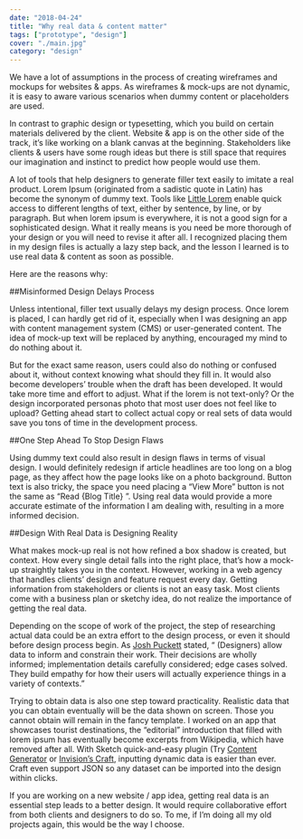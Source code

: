 ```yaml
---
date: "2018-04-24"
title: "Why real data & content matter"
tags: ["prototype", "design"]
cover: "./main.jpg"
category: "design"
---
```


We have a lot of assumptions in the process of creating wireframes and mockups for websites & apps. As wireframes & mock-ups are not dynamic, it is easy to aware various scenarios when dummy content or placeholders are used.

In contrast to graphic design or typesetting, which you build on certain materials delivered by the client. Website & app is on the other side of the track, it’s like working on a blank canvas at the beginning. Stakeholders like clients & users have some rough ideas but there is still space that requires our imagination and instinct to predict how people would use them.

A lot of tools that help designers to generate filler text easily to imitate a real product. Lorem Ipsum (originated from a sadistic quote in Latin) has become the synonym of dummy text. Tools like [Little Lorem](https://itunes.apple.com/us/app/littleipsum/id405772121?mt=12) enable quick access to different lengths of text, either by sentence, by line, or by paragraph. But when lorem ipsum is everywhere, it is not a good sign for a sophisticated design. What it really means is you need be more thorough of your design or you will need to revise it after all. I recognized placing them in my design files is actually a lazy step back, and the lesson I learned is to use real data & content as soon as possible.

Here are the reasons why:

##Misinformed Design Delays Process

Unless intentional, filler text usually delays my design process. Once lorem is placed, I can hardly get rid of it, especially when I was designing an app with content management system (CMS) or user-generated content. The idea of mock-up text will be replaced by anything, encouraged my mind to do nothing about it.

But for the exact same reason, users could also do nothing or confused about it, without context knowing what should they fill in. It would also become developers’ trouble when the draft has been developed. It would take more time and effort to adjust. What if the lorem is not text-only? Or the design incorporated personas photo that most user does not feel like to upload? Getting ahead start to collect actual copy or real sets of data would save you tons of time in the development process.

##One Step Ahead To Stop Design Flaws

Using dummy text could also result in design flaws in terms of visual design. I would definitely redesign if article headlines are too long on a blog page, as they affect how the page looks like on a photo background. Button text is also tricky, the space you need placing a “View More” button is not the same as “Read {Blog Title} ”. Using real data would provide a more accurate estimate of the information I am dealing with, resulting in a more informed decision.

##Design With Real Data is Designing Reality

What makes mock-up real is not how refined a box shadow is created, but context. How every single detail falls into the right place, that’s how a mock-up straightly takes you in the context. However, working in a web agency that handles clients’ design and feature request every day. Getting information from stakeholders or clients is not an easy task. Most clients come with a business plan or sketchy idea, do not realize the importance of getting the real data.

Depending on the scope of work of the project, the step of researching actual data could be an extra effort to the design process, or even it should before design process begin. As [Josh Puckett](https://medium.com/bridge-collection/modern-design-tools-using-real-data-62d499e97482) stated, “ (Designers) allow data to inform and constrain their work. Their decisions are wholly informed; implementation details carefully considered; edge cases solved. They build empathy for how their users will actually experience things in a variety of contexts.”

Trying to obtain data is also one step toward practicality. Realistic data that you can obtain eventually will be the data shown on screen. Those you cannot obtain will remain in the fancy template. I worked on an app that showcases tourist destinations, the “editorial” introduction that filled with lorem ipsum has eventually become excerpts from Wikipedia, which have removed after all. With Sketch quick-and-easy plugin (Try [Content Generator](https://github.com/timuric/Content-generator-sketch-plugin) or [Invision’s Craft](https://www.invisionapp.com/craft), inputting dynamic data is easier than ever. Craft even support JSON so any dataset can be imported into the design within clicks.

If you are working on a new website / app idea, getting real data is an essential step leads to a better design. It would require collaborative effort from both clients and designers to do so. To me, if I’m doing all my old projects again, this would be the way I choose.